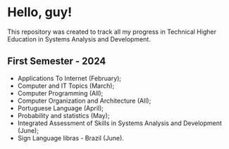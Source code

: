 # Hello, guy!

This repository was created to track all my progress in Technical Higher Education in Systems Analysis and Development.

## First Semester - 2024

- Applications To Internet (February);
- Computer and IT Topics (March);
- Computer Programming (All);
- Computer Organization and Architecture (All);
- Portuguese Language (April);
- Probability and statistics (May);
- Integrated Assessment of Skills in Systems Analysis and Development (June);
- Sign Language libras - Brazil (June).
